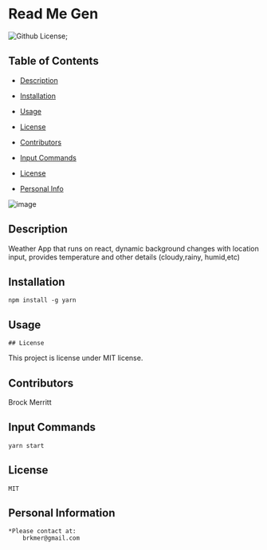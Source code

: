 # Read Me Gen

![Github License](https://shields.io/badge/license-undefined-blue.svg);





## Table of Contents
* [Description](#Description) 

* [Installation](#Installation) 

 * [Usage](#Usage) 
    
* [License](#license) 


* [Contributors](#Contributors)  

* [Input Commands](#Test)

* [License](#License)

* [Personal Info](#Github)

![image](https://user-images.githubusercontent.com/88811836/191645716-88c86f87-40a7-4032-871b-813fd96d9d40.png)


## Description 
Weather App that runs on react, dynamic background changes with location input, provides temperature and other details (cloudy,rainy, humid,etc)


## Installation 
    npm install -g yarn

## Usage 

    ## License
This project is license under MIT license.


## Contributors 
Brock Merritt


## Input Commands 
    yarn start
## License
    MIT

## Personal Information
    *Please contact at:
        brkmer@gmail.com   
        
        
